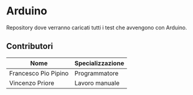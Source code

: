 # Arduino
Repository dove verranno caricati tutti i test che avvengono con Arduino.

## Contributori
Nome | Specializzazione |
-------- | -------------- |
Francesco Pio Pipino | Programmatore |
Vincenzo Priore | Lavoro manuale |
